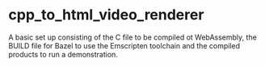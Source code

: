 # cpp_to_html_video_renderer
A basic set up consisting of the C file to be compiled ot WebAssembly, the BUILD file for Bazel to use the Emscripten toolchain and the compiled products to run a demonstration.
